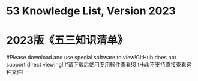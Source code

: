 # 53 Knowledge List, Version 2023
# 2023版《五三知识清单》
#Please download and use special software to view!GitHub does not support direct viewing!
#请下载后使用专用软件查看!GitHub不支持直接查看这种文件!